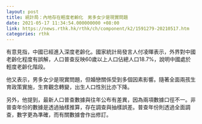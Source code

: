 ```yaml
---
layout: post
title: 統計局：內地存在輕度老齡化　男多女少是現實問題
date: 2021-05-17 11:34:54.000000000 +08:00
link: https://news.rthk.hk/rthk/ch/component/k2/1591279-20210517.htm
categories: rthk
---
```


有意見指，中國已經進入深度老齡化。國家統計局發言人付凌暉表示，外界對中國老齡化程度有誤解，人口普查反映60歲以上人口佔總人口18.7%，說明中國處於輕度老齡化階段。

他又表示，男多女少是現實問題，但婚戀關係受到多個因素影響。隨著全面兩孩生育政策實施，生育觀念轉變，出生人口性別比亦下降。

另外，他提到，最新人口普查數據與往年公布有差異，因為兩項數據口徑不一。非普查年份的數據是透過抽樣推算，存在調查與抽樣誤差。普查年份則透過全面調查，數字更為準確，而有關數據會作出修訂。
